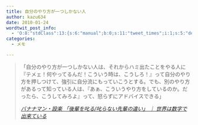 ```yaml
---
title: 自分のやり方が一つしかない人
author: kazu634
date: 2010-01-24
wordtwit_post_info:
  - 'O:8:"stdClass":13:{s:6:"manual";b:0;s:11:"tweet_times";i:1;s:5:"delay";i:0;s:7:"enabled";i:1;s:10:"separation";s:2:"60";s:7:"version";s:3:"3.7";s:14:"tweet_template";b:0;s:6:"status";i:2;s:6:"result";a:0:{}s:13:"tweet_counter";i:2;s:13:"tweet_log_ids";a:1:{i:0;i:5071;}s:9:"hash_tags";a:0:{}s:8:"accounts";a:1:{i:0;s:7:"kazu634";}}'
categories:
  - メモ

---
```

<div class="section">
<blockquote title="バナナマン・設楽 「後輩を叱る/叱らない先輩の違い」 ｜ 世界は数字で出来ている" cite="http://numbers2007.blog123.fc2.com/blog-entry-890.html">
<p>
      「自分のやり方が一つしかない人は、それからハミ出たことをやる人に『テメェ！何やってるんだ！こういう時は、こうしろ！』って自分のやり方を押しつけて、強引に自分流にもっていこうとする。でも、別のやり方があるって知っている人は、『あぁ、こういうやり方をしているのか。だったら、こうしてみろよ』って、怒らずにアドバイスできる」
</p>
    
<p>
<cite><a href="http://numbers2007.blog123.fc2.com/blog-entry-890.html" onclick="__gaTracker('send', 'event', 'outbound-article', 'http://numbers2007.blog123.fc2.com/blog-entry-890.html', 'バナナマン・設楽 「後輩を叱る/叱らない先輩の違い」 ｜ 世界は数字で出来ている');" target="_blank">バナナマン・設楽 「後輩を叱る/叱らない先輩の違い」 ｜ 世界は数字で出来ている</a></cite>
</p>
</blockquote>
</div>
